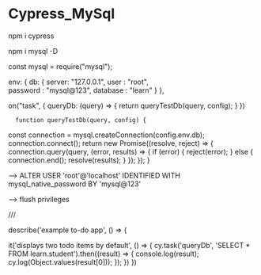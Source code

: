 # Cypress_MySql

npm i cypress

npm i mysql -D

const mysql = require("mysql");

env: {
    db: {
      server: "127.0.0.1",
      user : "root",	
      password : "mysql@123",
      database : "learn"
    }
  },
  
   on("task", {
        queryDb: (query) => {
          return queryTestDb(query, config);
        }
      })
	  
	  function queryTestDb(query, config) {
  const connection = mysql.createConnection(config.env.db);
  connection.connect();
  return new Promise((resolve, reject) => {
    connection.query(query, (error, results) => {
      if (error) {
        reject(error);
      } else {
        connection.end();
        resolve(results);
      }
    });
  });
}

--> ALTER USER 'root'@'localhost' IDENTIFIED WITH mysql_native_password BY 'mysql@123'

--> flush privileges


/// <reference types="cypress" />

describe('example to-do app', () => {

  it('displays two todo items by default', () => {
    cy.task('queryDb', 'SELECT * FROM learn.student').then((result) => {
      console.log(result);
      cy.log(Object.values(result[0]));
    });
  })
})
